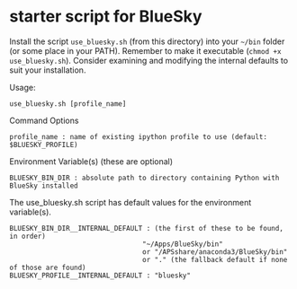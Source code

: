 # starter script for BlueSky

Install the script `use_bluesky.sh` (from this directory)
into your `~/bin` folder (or some place in your PATH).
Remember to make it executable (`chmod +x use_bluesky.sh`).
Consider examining and modifying the internal defaults
to suit your installation.

Usage:

	use_bluesky.sh [profile_name]

Command Options

	profile_name : name of existing ipython profile to use (default: $BLUESKY_PROFILE)

Environment Variable(s) (these are optional)

	BLUESKY_BIN_DIR : absolute path to directory containing Python with BlueSky installed

The use_bluesky.sh script has default values for the environment variable(s).

	BLUESKY_BIN_DIR__INTERNAL_DEFAULT : (the first of these to be found, in order)
	                                 "~/Apps/BlueSky/bin"
	                                 or "/APSshare/anaconda3/BlueSky/bin"
	                                 or "." (the fallback default if none of those are found)
	BLUESKY_PROFILE__INTERNAL_DEFAULT : "bluesky"
